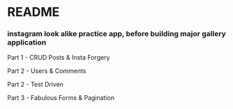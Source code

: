 # README
### instagram look alike practice app, before building major gallery application

Part 1 - CRUD Posts & Insta Forgery

Part 2 - Users & Comments

Part 2 - Test Driven

Part 3 - Fabulous Forms & Pagination

